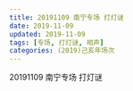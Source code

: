 ```yaml
---
title: 20191109 南宁专场 打灯谜
date: 2019-11-09
updated: 2019-11-09
tags: [专场, 打灯谜, 相声]
categories: (2019)己亥年场次
---
```

20191109 南宁专场 打灯谜